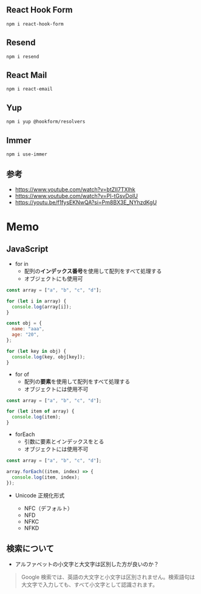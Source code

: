 ## React Hook Form

```
npm i react-hook-form
```

## Resend

```
npm i resend
```

## React Mail

```
npm i react-email
```

## Yup

```
npm i yup @hookform/resolvers
```

## Immer

```
npm i use-immer
```

## 参考

- https://www.youtube.com/watch?v=btZII7TXlhk
- https://www.youtube.com/watch?v=PI-tGsvDoIU
- https://youtu.be/f1fysEKNwQA?si=Pm8BX3E_NYhzdKgU

# Memo

## JavaScript

- for in
  - 配列の**インデックス番号**を使用して配列をすべて処理する
  - オブジェクトにも使用可

```js
const array = ["a", "b", "c", "d"];

for (let i in array) {
  console.log(array[i]);
}

const obj = {
  name: "aaa",
  age: "20",
};

for (let key in obj) {
  console.log(key, obj[key]);
}
```

- for of
  - 配列の**要素**を使用して配列をすべて処理する
  - オブジェクトには使用不可

```js
const array = ["a", "b", "c", "d"];

for (let item of array) {
  console.log(item);
}
```

- forEach
  - 引数に要素とインデックスをとる
  - オブジェクトには使用不可

```js
const array = ["a", "b", "c", "d"];

array.forEach((item, index) => {
  console.log(item, index);
});
```

- Unicode 正規化形式

  - NFC（デフォルト）
  - NFD
  - NFKC
  - NFKD

## 検索について

- アルファベットの小文字と大文字は区別した方が良いのか？

> Google 検索では、英語の大文字と小文字は区別されません。検索語句は大文字で入力しても、すべて小文字として認識されます。
